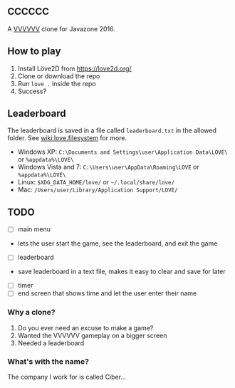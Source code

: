 CCCCCC
------

A [VVVVVV](http://thelettervsixtim.es/) clone for Javazone 2016.

## How to play
1. Install Löve2D from https://love2d.org/
2. Clone or download the repo
3. Run `love .` inside the repo
4. Success?

## Leaderboard
The leaderboard is saved in a file called `leaderboard.txt` in the allowed folder. See [wiki:love.filesystem](https://love2d.org/wiki/love.filesystem) for more.
- Windows XP: `C:\Documents and Settings\user\Application Data\LOVE\` or `%appdata%\LOVE\`
- Windows Vista and 7: `C:\Users\user\AppData\Roaming\LOVE` or `%appdata%\LOVE\`
- Linux: `$XDG_DATA_HOME/love/` or `~/.local/share/love/`
- Mac: `/Users/user/Library/Application Support/LOVE/`


## TODO
- [ ] main menu
 - lets the user start the game, see the leaderboard, and exit the game
- [ ] leaderboard
 - save leaderboard in a text file, makes it easy to clear and save for later
- [ ] timer
- [ ] end screen that shows time and let the user enter their name

### Why a clone?
1. Do you ever need an excuse to make a game?
2. Wanted the VVVVVV gameplay on a bigger screen
3. Needed a leaderboard

### What's with the name?
The company I work for is called Ciber...
